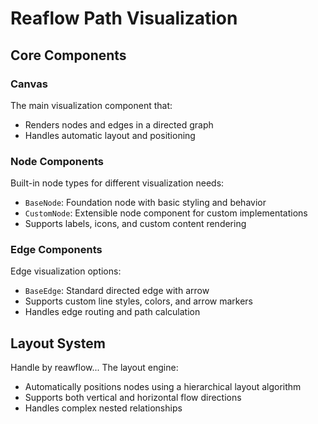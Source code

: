 # Reaflow Path Visualization

## Core Components

### Canvas

The main visualization component that:

- Renders nodes and edges in a directed graph
- Handles automatic layout and positioning

### Node Components

Built-in node types for different visualization needs:

- `BaseNode`: Foundation node with basic styling and behavior
- `CustomNode`: Extensible node component for custom implementations
- Supports labels, icons, and custom content rendering

### Edge Components

Edge visualization options:

- `BaseEdge`: Standard directed edge with arrow
- Supports custom line styles, colors, and arrow markers
- Handles edge routing and path calculation

## Layout System

Handle by reawflow...
The layout engine:

- Automatically positions nodes using a hierarchical layout algorithm
- Supports both vertical and horizontal flow directions
- Handles complex nested relationships
